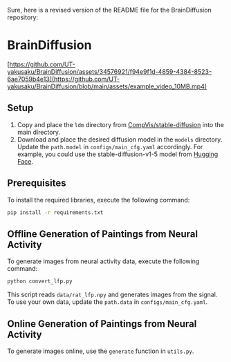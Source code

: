 Sure, here is a revised version of the README file for the BrainDiffusion repository:

# BrainDiffusion


[https://github.com/UT-yakusaku/BrainDiffusion/assets/34576921/f94e9f1d-4859-4384-8523-6ae7059b4e13](https://github.com/UT-yakusaku/BrainDiffusion/blob/main/assets/example_video_10MB.mp4)



## Setup
1. Copy and place the `ldm` directory from [CompVis/stable-diffusion](https://github.com/CompVis/stable-diffusion) into the main directory.
2. Download and place the desired diffusion model in the `models` directory. Update the `path.model` in `configs/main_cfg.yaml` accordingly. For example, you could use the stable-diffusion-v1-5 model from [Hugging Face](https://huggingface.co/runwayml/stable-diffusion-v1-5).

## Prerequisites
To install the required libraries, execute the following command:
```sh
pip install -r requirements.txt
```

## Offline Generation of Paintings from Neural Activity
To generate images from neural activity data, execute the following command:
```sh
python convert_lfp.py
```
This script reads `data/rat_lfp.npy` and generates images from the signal. To use your own data, update the `path.data` in `configs/main_cfg.yaml`.

## Online Generation of Paintings from Neural Activity
To generate images online, use the `generate` function in `utils.py`.

